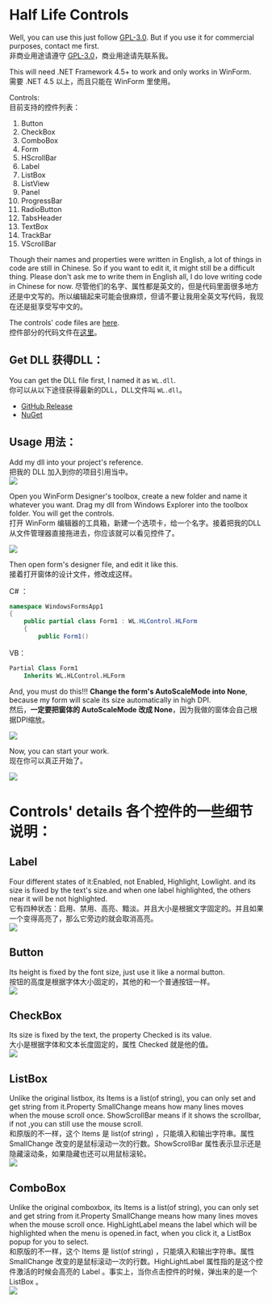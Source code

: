 # Half Life Controls

Well, you can use this just follow [GPL-3.0](https://github.com/gordonwalkedby/Walkedbys_Library/blob/master/LICENSE). But if you use it for commercial purposes, contact me first.  
非商业用途请遵守 [GPL-3.0](https://github.com/gordonwalkedby/Walkedbys_Library/blob/master/LICENSE)，商业用途请先联系我。  

This will need .NET Framework 4.5+ to work and only works in WinForm.  
需要 .NET 4.5 以上，而且只能在 WinForm 里使用。

Controls:   
目前支持的控件列表：  

1. Button
2. CheckBox
3. ComboBox
4. Form
5. HScrollBar
6. Label
7. ListBox
8. ListView
9. Panel
10. ProgressBar
11. RadioButton
12. TabsHeader
13. TextBox
14. TrackBar
15. VScrollBar

Though their names and properties were written in English, a lot of things in code are still in Chinese. So if you want to edit it, it might still be a difficult thing. Please don't ask me to write them in English all, I do love writing code in Chinese for now.
尽管他们的名字、属性都是英文的，但是代码里面很多地方还是中文写的。所以编辑起来可能会很麻烦，但请不要让我用全英文写代码，我现在还是挺享受写中文的。  

The controls' code files are [here](https://github.com/gordonwalkedby/Walkedbys_Library/tree/master/WL/HLControl).  
控件部分的代码文件在[这里](https://github.com/gordonwalkedby/Walkedbys_Library/tree/master/WL/HLControl)。  

## Get DLL 获得DLL：

You can get the DLL file first, I named it as `WL.dll`.  
你可以从以下途径获得最新的DLL，DLL文件叫 `WL.dll`。

- [GitHub Release](https://github.com/gordonwalkedby/Walkedbys_Library/releases)
- [NuGet](https://www.nuget.org/packages/WL/1.0.0#)

## Usage 用法：

Add my dll into your project's reference.  
把我的 DLL 加入到你的项目引用当中。  
![](https://s2.ax1x.com/2019/02/12/kwhsEj.png)  

Open you WinForm Designer's toolbox, create a new folder and name it whatever you want. Drag my dll from Windows Explorer into the toolbox folder. You will get the controls.  
打开 WinForm 编辑器的工具箱，新建一个选项卡，给一个名字。接着把我的DLL从文件管理器直接拖进去，你应该就可以看见控件了。  

![](https://s2.ax1x.com/2019/02/12/kwh4rF.gif)

Then open form's designer file, and edit it like this.  
接着打开窗体的设计文件，修改成这样。  

C# ：
```cs
namespace WindowsFormsApp1
{
    public partial class Form1 : WL.HLControl.HLForm
    {
        public Form1()
```

VB：
```vb
Partial Class Form1
    Inherits WL.HLControl.HLForm
```

And, you must do this!!! **Change the form's AutoScaleMode into None**, because my form will scale its size automatically in high DPI.  
然后，**一定要把窗体的 AutoScaleMode 改成 None**，因为我做的窗体会自己根据DPI缩放。
 
![](https://s2.ax1x.com/2019/02/12/kw4uIs.png)

Now, you can start your work.  
现在你可以真正开始了。  

![](https://s2.ax1x.com/2019/02/12/kw4yLD.png)

# Controls' details 各个控件的一些细节说明：  

## Label  
Four different states of it:Enabled, not Enabled, Highlight, Lowlight. and its size is fixed by the text's size.and when one label highlighted, the others near it will be not highlighted.    
它有四种状态：启用、禁用、高亮、黯淡。并且大小是根据文字固定的。并且如果一个变得高亮了，那么它旁边的就会取消高亮。    
![](https://s2.ax1x.com/2019/02/13/k0tyvV.png)

## Button  
Its height is fixed by the font size, just use it like a normal button.  
按钮的高度是根据字体大小固定的，其他的和一个普通按钮一样。  
![](https://s2.ax1x.com/2019/02/13/k0Y5X8.png)

## CheckBox  
Its size is fixed by the text, the property Checked is its value.  
大小是根据字体和文本长度固定的，属性 Checked 就是他的值。  
![](https://s2.ax1x.com/2019/02/13/k0YXpq.png)

## ListBox
Unlike the original listbox, its Items is a list(of string), you can only set and get string from it.Property SmallChange means how many lines moves when the mouse scroll once. ShowScrollBar means if it shows the scrollbar, if not ,you can still use the mouse scroll.     
和原版的不一样，这个 Items 是 list(of string) ，只能填入和输出字符串。属性 SmallChange 改变的是鼠标滚动一次的行数。ShowScrollBar 属性表示显示还是隐藏滚动条，如果隐藏也还可以用鼠标滚轮。    
![](https://s2.ax1x.com/2019/02/13/k0tj5d.png)

## ComboBox  
Unlike the original comboxbox, its Items is a list(of string), you can only set and get string from it.Property SmallChange means how many lines moves when the mouse scroll once. HighLightLabel means the label which will be highlighted when the menu is opened.in fact, when you click it, a ListBox popup for you to select.    
和原版的不一样，这个 Items 是 list(of string) ，只能填入和输出字符串。属性 SmallChange 改变的是鼠标滚动一次的行数。HighLightLabel 属性指的是这个控件激活的时候会高亮的 Label 。事实上，当你点击控件的时候，弹出来的是一个 ListBox 。   
![](https://s2.ax1x.com/2019/02/13/k0tSnU.png)  



